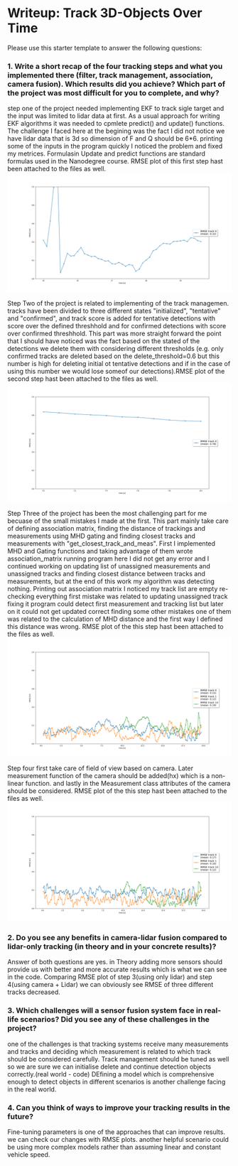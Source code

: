 # Writeup: Track 3D-Objects Over Time

Please use this starter template to answer the following questions:

### 1. Write a short recap of the four tracking steps and what you implemented there (filter, track management, association, camera fusion). Which results did you achieve? Which part of the project was most difficult for you to complete, and why?
step one of the project needed implementing EKF to track sigle target and the input was limited to lidar data at first. As a usual approach for writing EKF algorithms it was needed to cpmlete predict() and update() functions. The challenge I faced here at the begining was the fact I did not notice we have lidar data that is 3d so dimension of F and Q should be 6*6. printing some of the inputs in the program quickly I noticed the problem and fixed my metrices. Formulasin Update and predict functions are standard formulas used in the Nanodegree course.
RMSE plot of this first step hast been attached to the files as well.
![alt text](https://github.com/PardisTaghavi/nd013-c2-fusion-starter/blob/main/img/rmseMean.png)


Step Two of the project is related to implementing of the track managemen. tracks have been divided to three different states "initialized", "tentative" and "confirmed", and track score is added for tentative detections with score over the defined threshhold and for confirmed detections with score over confirmed threshhold. This part was more straight forward the point that I should have noticed was the fact based on the stated of the detections we delete them with considering different thresholds (e.g. only confirmed tracks are deleted based on the delete_threshold=0.6 but this number is high for deleting initial ot tentative detections and if in the case of using this number we would lose someof our detections).RMSE plot of the second step hast been attached to the files as well.
![alt text](https://github.com/PardisTaghavi/nd013-c2-fusion-starter/blob/main/img/smseMeanTrackManagement.png)


Step Three of the project has been the most challenging part for me becuase of the small mistakes I made at the first. This part mainly take care of defining association matrix, finding the distance of trackings and measurements using MHD gating and finding closest tracks and measurements with "get_closest_track_and_meas". First I implemented MHD and Gating functions and taking advantage of them wrote association_matrix running program here I did not get any error and I continued working on updating list of unassigned measurements and unassigned tracks and finding closest distance between tracks and measurements, but at the end of this work my algorithm was detecting nothing. Printing out association matrix I noticed my track list are empty re-checking everything first mistake was related to updating unassigned track fixing it program could detect first measurement and tracking list but later on it could not get updated correct finding some other mistakes one of them was related to the calculation of MHD distance and the first way I defined this distance was wrong. RMSE plot of the this step hast been attached to the files as well.
![alt text](https://github.com/PardisTaghavi/nd013-c2-fusion-starter/blob/main/img/result3.png)


Step four first take care of field of view based on camera. Later measurement function of the camera should be added(hx) which is a non-linear function. and lastly in the Measurement class attributes of the camera should be considered. RMSE plot of the this step hast been attached to the files as well.
![alt text](https://github.com/PardisTaghavi/nd013-c2-fusion-starter/blob/main/img/result4.png)



### 2. Do you see any benefits in camera-lidar fusion compared to lidar-only tracking (in theory and in your concrete results)? 
Answer of both questions are yes. in Theory adding more sensors should provide us with better and more accurate results which is what we can see in the code. Comparing RMSE plot of step 3(using only lidar) and step 4(using camera + Lidar) we can obviously see RMSE of three different tracks decreased.

### 3. Which challenges will a sensor fusion system face in real-life scenarios? Did you see any of these challenges in the project?
one of the challenges is that tracking systems receive many measurements and tracks and deciding which measurement is related to which track should be considered carefully. Track management should be tuned as well so we are sure we can initialise delete and continue detection objects correctly.(real world - code)
DEfining a model which is comprehensive enough to detect objects in different scenarios is another challenge facing in the real world.


### 4. Can you think of ways to improve your tracking results in the future?
Fine-tuning parameters is one of the approaches that can improve results. we can check our changes with RMSE plots.
another helpful scenario could be using more complex models rather than assuming linear and constant vehicle speed.  


